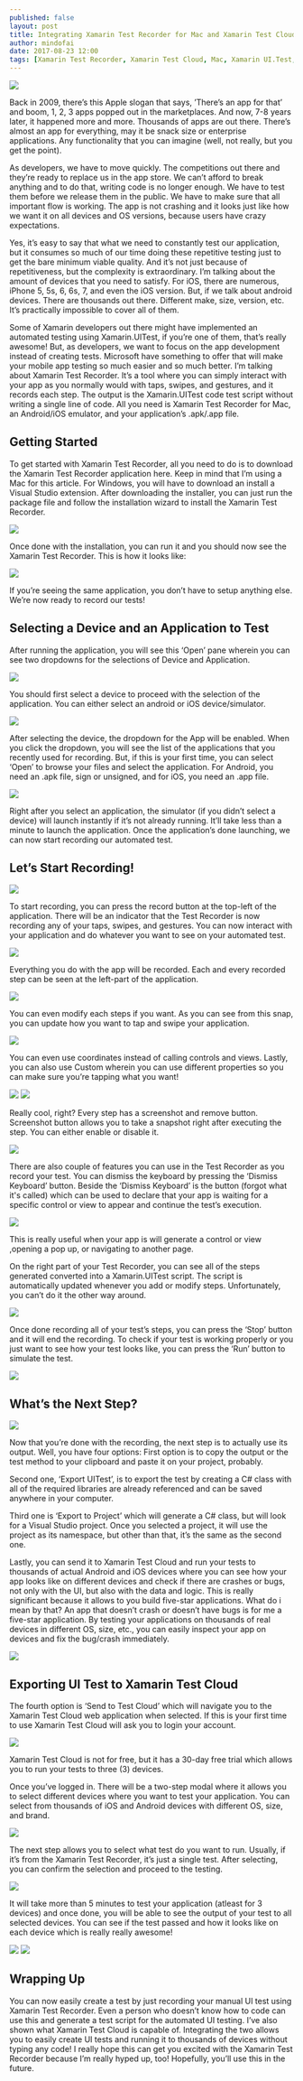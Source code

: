 ```yaml
---
published: false
layout: post
title: Integrating Xamarin Test Recorder for Mac and Xamarin Test Cloud
author: mindofai
date: 2017-08-23 12:00
tags: [Xamarin Test Recorder, Xamarin Test Cloud, Mac, Xamarin UI.Test, iOS, Android, Automated Testing, Microsoft, UWP, Xamarin, Xamarin. Forms]
---
```


<img src="{{site.baseurl}}/XTR-1.png"/>

Back in 2009, there’s this Apple slogan that says, ’There’s an app for that’ and boom, 1, 2, 3 apps popped out in the marketplaces. And now, 7-8 years later, it happened more and more. Thousands of apps are out there. There’s almost an app for everything, may it be snack size or enterprise applications. Any functionality that you can imagine (well, not really, but you get the point). 

As developers, we have to move quickly. The competitions out there and they’re ready to replace us in the app store. We can’t afford to break anything and to do that, writing code is no longer enough. We have to test them before we release them in the public. We have to make sure that all important flow is working. The app is not crashing and it looks just like how we want it on all devices and OS versions, because users have crazy expectations. 

Yes, it’s easy to say that what we need to constantly test our application, but it consumes so much of our time doing these repetitive testing just to get the bare minimum viable quality. And it’s not just because of repetitiveness, but the complexity is extraordinary. I’m talking about the amount of devices that you need to satisfy. For iOS, there are numerous, iPhone 5, 5s, 6, 6s, 7, and even the iOS version. But, if we talk about android devices. There are thousands out there. Different make, size, version, etc. It’s practically impossible to cover all of them.

Some of Xamarin developers out there might have implemented an automated testing using Xamarin.UITest, if you’re one of them, that’s really awesome! But, as developers, we want to focus on the app development instead of creating tests. Microsoft have something to offer that will make your mobile app testing so much easier and so much better. I’m talking about Xamarin Test Recorder. It’s a tool where you can simply interact with your app as you normally would with taps, swipes, and gestures, and it records each step. The output is the Xamarin.UITest code test script without writing a single line of code. All you need is Xamarin Test Recorder for Mac, an Android/iOS emulator, and your application’s .apk/.app file. 

## Getting Started

To get started with Xamarin Test Recorder, all you need to do is to download the Xamarin Test Recorder application here. Keep in mind that I’m using a Mac for this article. For Windows, you will have to download an install a Visual Studio extension. After downloading the installer, you can just run the package file and follow the installation wizard to install the Xamarin Test Recorder.

<img src="{{site.baseurl}}/XTR-2.png"/>

Once done with the installation, you can run it and you should now see the Xamarin Test Recorder. This is how it looks like:

<img src="{{site.baseurl}}/XTR-3.png"/>

If you’re seeing the same application, you don’t have to setup anything else. We’re now ready to record our tests!

## Selecting a Device and an Application to Test

After running the application, you will see this ‘Open’ pane wherein you can see two dropdowns for the selections of Device and Application.

<img src="{{site.baseurl}}/XTR-4.png"/>

You should first select a device to proceed with the selection of the application. You can either select an android or iOS device/simulator. 

<img src="{{site.baseurl}}/XTR-5.png"/>

After selecting the device, the dropdown for the App will be enabled. When you click the dropdown, you will see the list of the applications that you recently used for recording. But, if this is your first time, you can select ‘Open’ to browse your files and select the application. For Android, you need an .apk file, sign or unsigned, and for iOS, you need an .app file.

<img src="{{site.baseurl}}/XTR-6.png"/>

Right after you select an application, the simulator (if you didn’t select a device) will launch instantly if it’s not already running. It’ll take less than a minute to launch the application. Once the application’s done launching, we can now start recording our automated test.

## Let’s Start Recording!


<img src="{{site.baseurl}}/XTR-7.png"/>

To start recording, you can press the record button at the top-left of the application. There will be an indicator that the Test Recorder is now recording any of your taps, swipes, and gestures. You can now interact with your application and do whatever you want to see on your automated test. 

<img src="{{site.baseurl}}/XTR-8.png"/>

Everything you do with the app will be recorded. Each and every recorded step can be seen at the left-part of the application. 

<img src="{{site.baseurl}}/XTR-9.png"/>

You can even modify each steps if you want. As you can see from this snap, you can update how you want to tap and swipe your application.

<img src="{{site.baseurl}}/XTR-10.png"/>

You can even use coordinates instead of calling controls and views. Lastly, you can also use Custom wherein you can use different properties so you can make sure you’re tapping what you want!

<img src="{{site.baseurl}}/XTR-11.png"/>

<img src="{{site.baseurl}}/XTR-12.png"/>

 Really cool, right? Every step has a screenshot and remove button. Screenshot button allows you to take a snapshot right after executing the step. You can either enable or disable it.
 
<img src="{{site.baseurl}}/XTR-13.png"/>

There are also couple of features you can use in the Test Recorder as you record your test. You can dismiss the keyboard by pressing the ‘Dismiss Keyboard’ button. Beside the ‘Dismiss Keyboard’ is the button (forgot what it's called) which can be used to declare that your app is waiting for a specific control or view to appear and continue the test’s execution.

<img src="{{site.baseurl}}/XTR-14.png"/>

This is really useful when your app is will generate a control or view ,opening a  pop up, or navigating to another page.

On the right part of your Test Recorder, you can see all of the steps generated converted into a Xamarin.UITest script. The script is automatically updated whenever you add or modify steps. Unfortunately, you can’t do it the other way around.

<img src="{{site.baseurl}}/XTR-15.png"/>

Once done recording all of your test’s steps, you can press the ‘Stop’ button and it will end the recording. To check if your test is working properly or you just want to see how your test looks like, you can press the ‘Run’ button to simulate the test.

<img src="{{site.baseurl}}/XTR-16.png"/>

## What’s the Next Step?

<img src="{{site.baseurl}}/XTR-17.png"/>

Now that you’re done with the recording, the next step is to actually use its output. Well, you have four options: First option is to copy the output or the test method to your clipboard and paste it on your project, probably. 

Second one, ‘Export UITest’, is to export the test by creating a C# class with all of the required libraries are already referenced and can be saved anywhere in your computer. 

Third one is ‘Export to Project’ which will generate a C# class, but will look for a Visual Studio project. Once you selected a project, it will use the project as its namespace, but other than that, it’s the same as the second one.

Lastly, you can send it to Xamarin Test Cloud and run your tests to thousands of actual Android and iOS devices where you can see how your app looks like on different devices and check if there are crashes or bugs, not only with the UI, but also with the data and logic. This is really significant because it allows to you build five-star applications. What do i mean by that? An app that doesn’t crash or doesn’t have bugs is for me a five-star application. By testing your applications on thousands of real devices in different OS, size, etc., you can easily inspect your app on devices and fix the bug/crash immediately.

<img src="{{site.baseurl}}/XTR-18.png"/>

## Exporting UI Test to Xamarin Test Cloud

The fourth option is ‘Send to Test Cloud’ which will navigate you to the Xamarin Test Cloud web application when selected. If this is your first time to use Xamarin Test Cloud will ask you to login your account.

<img src="{{site.baseurl}}/XTR-19.png"/>

Xamarin Test Cloud is not for free, but it has a 30-day free trial which allows you to run your tests to three (3) devices. 

Once you’ve logged in. There will be a two-step modal where it allows you to select different devices where you want to test your application. You can select from thousands of iOS and Android devices with different OS, size, and brand.

<img src="{{site.baseurl}}/XTR-20.png"/>

The next step allows you to select what test do you want to run. Usually, if it’s from the Xamarin Test Recorder, it’s just a single test. After selecting, you can confirm the selection and proceed to the testing.

<img src="{{site.baseurl}}/XTR-21.png"/>

It will take more than 5 minutes to test your application (atleast for 3 devices) and once done, you will be able to see the output of your test to all selected devices. You can see if the test passed and how it looks like on each device which is really really awesome!

<img src="{{site.baseurl}}/XTR-22.png"/>

<img src="{{site.baseurl}}/XTR-23.png"/>

## Wrapping Up

You can now easily create a test by just recording your manual UI test using Xamarin Test Recorder. Even a person who doesn’t know how to code can use this and generate a test script for the automated UI testing. I’ve also shown what Xamarin Test Cloud is capable of. Integrating the two allows you to easily create UI tests and running it to thousands of devices without typing any code! I really hope this can get you excited with the Xamarin Test Recorder because I’m really hyped up, too! Hopefully, you’ll use this in the future.
